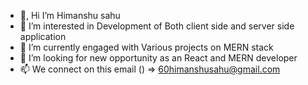 - 👋, Hi I’m Himanshu sahu
- 👀 I’m interested in Development of Both client side and server side application
- 🌱 I’m currently engaged with Various projects on MERN stack
- 💞️ I’m looking for new opportunity as an React and MERN developer
- 📫 We connect on this email () => 60himanshusahu@gmail.com

<!---
harshit240/harshit240 is a ✨ special ✨ repository because its `README.md` (this file) appears on your GitHub profile.
You can click the Preview link to take a look at your changes.
--->
